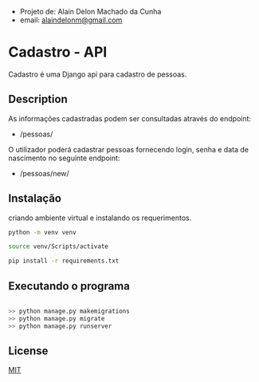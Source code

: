 - Projeto de: Alain Delon Machado da Cunha
- email: alaindelonm@gmail.com

# Cadastro - API

Cadastro é uma Django api para cadastro de pessoas.

## Description

As informações cadastradas podem ser consultadas através do endpoint:
- /pessoas/

O utilizador poderá cadastrar pessoas fornecendo login, senha e data de nascimento no seguinte endpoint:
- /pessoas/new/

## Instalação

criando ambiente virtual e instalando os requerimentos.

```bash
python -m venv venv

source venv/Scripts/activate

pip install -r requirements.txt
```

## Executando o programa

```bash

>> python manage.py makemigrations
>> python manage.py migrate
>> python manage.py runserver

```
## License
[MIT](https://choosealicense.com/licenses/mit/)
